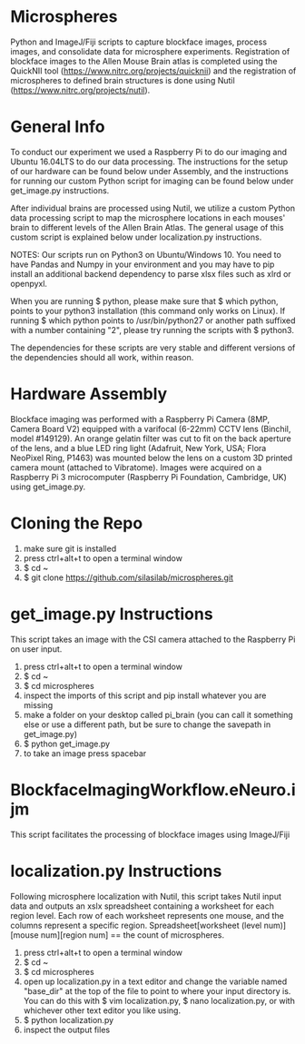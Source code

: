 # Microspheres
Python and ImageJ/Fiji scripts to capture blockface images, process images, and consolidate data for microsphere experiments. Registration of blockface images to the Allen Mouse Brain atlas is completed using the QuickNII tool (https://www.nitrc.org/projects/quicknii) and the registration of microspheres to defined brain structures is done using Nutil (https://www.nitrc.org/projects/nutil).

# General Info
To conduct our experiment we used a Raspberry Pi to do our imaging and Ubuntu 16.04LTS to do our data processing. The instructions for the setup of our hardware can be found below under Assembly, and the instructions for running our custom Python script for imaging can be found below under get_image.py instructions.

After individual brains are processed using Nutil, we utilize a custom Python data processing script to map the microsphere locations in each mouses' brain to different levels of the Allen Brain Atlas. The general usage of this custom script is explained below under localization.py instructions.

NOTES: Our scripts run on Python3 on Ubuntu/Windows 10. You need to have Pandas and Numpy in your environment and you may have to pip install an additional backend dependency to parse xlsx files such as xlrd or openpyxl.

When you are running $ python, please make sure that $ which python, points to your python3 installation (this command only works on Linux). If running $ which python points to /usr/bin/python27 or another path suffixed with a number containing "2", please try running the scripts with $ python3.

The dependencies for these scripts are very stable and different versions of the dependencies should all work, within reason.

# Hardware Assembly
Blockface imaging was performed with a Raspberry Pi Camera (8MP, Camera Board V2) equipped with a varifocal (6-22mm) CCTV lens (Binchil, model #149129). An orange gelatin filter was cut to fit on the back aperture of the lens, and a blue LED ring light (Adafruit, New York, USA; Flora NeoPixel Ring, P1463) was mounted below the lens on a custom 3D printed camera mount (attached to Vibratome). Images were acquired on a Raspberry Pi 3 microcomputer (Raspberry Pi Foundation, Cambridge, UK) using get_image.py.


# Cloning the Repo
1. make sure git is installed
2. press ctrl+alt+t to open a terminal window
3. $ cd ~
4. $ git clone https://github.com/silasilab/microspheres.git

# get_image.py Instructions
This script takes an image with the CSI camera attached to the Raspberry Pi on user input.

1. press ctrl+alt+t to open a terminal window
2. $ cd ~
3. $ cd microspheres
4. inspect the imports of this script and pip install whatever you are missing
5. make a folder on your desktop called pi_brain (you can call it something else or use a different path, but be sure to change the savepath in get_image.py)
5. $ python get_image.py
6. to take an image press spacebar

# BlockfaceImagingWorkflow.eNeuro.ijm
This script facilitates the processing of blockface images using ImageJ/Fiji

# localization.py Instructions
Following microsphere localization with Nutil, this script takes Nutil input data and outputs an xslx spreadsheet containing a worksheet for each region level. Each row of each worksheet represents one mouse, and the columns represent a specific region. Spreadsheet[worksheet (level num)][mouse num][region num] == the count of microspheres. 
1. press ctrl+alt+t to open a terminal window
2. $ cd ~
3. $ cd microspheres
3. open up localization.py in a text editor and change the variable named "base_dir" at the top of the file to point to where your input directory is. You can do this with $ vim localization.py, $ nano localization.py, or with whichever other text editor you like using.
4. $ python localization.py
5. inspect the output files
